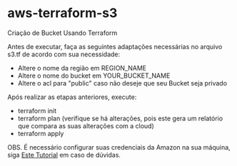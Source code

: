 # aws-terraform-s3
Criação de Bucket Usando Terraform

Antes de executar, faça as seguintes adaptações necessárias no arquivo s3.tf de acordo com sua necessidade:
- Altere o nome da região em REGION_NAME
- Altere o nome do bucket em YOUR_BUCKET_NAME
- Altere o acl para "public" caso não deseje que seu Bucket seja privado

Após realizar as etapas anteriores, execute:
- terraform init
- terraform plan (verifique se há alterações, pois este gera um relatório que compara as suas alterações com a cloud)
- terraform apply

OBS. É necessário configurar suas credenciais da Amazon na sua máquina, siga [Este Tutorial](https://docs.aws.amazon.com/cli/latest/userguide/cli-chap-configure.html)
em caso de dúvidas.
